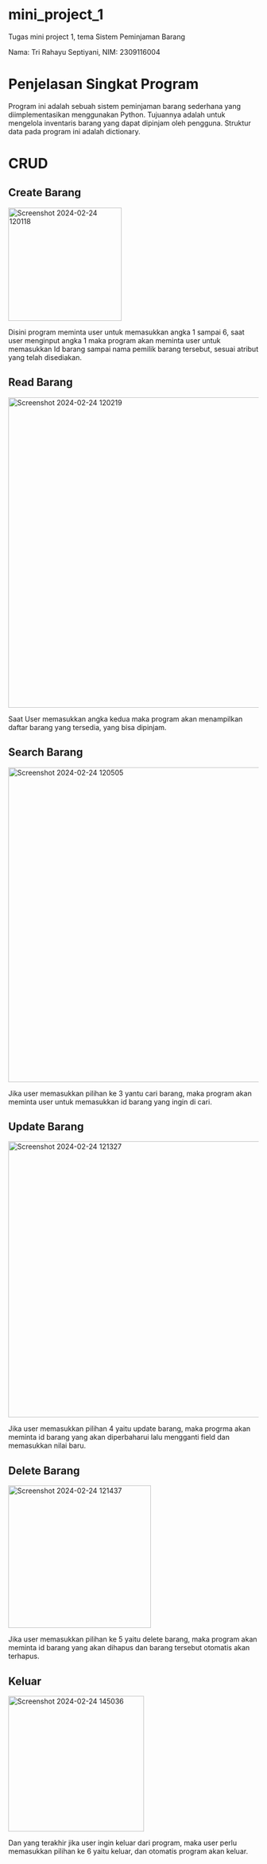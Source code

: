 # mini_project_1
Tugas mini project 1, tema Sistem Peminjaman Barang

Nama: Tri Rahayu Septiyani,
NIM: 2309116004

# Penjelasan Singkat Program
Program ini adalah sebuah sistem peminjaman barang sederhana yang diimplementasikan menggunakan Python. Tujuannya adalah untuk mengelola inventaris barang yang dapat dipinjam oleh pengguna. Struktur data pada program ini adalah dictionary.

# CRUD
## Create Barang
<img width="228" alt="Screenshot 2024-02-24 120118" src="https://github.com/trirahayusepti28/mini_project_1/assets/144746289/31ebdd1e-f868-4ca1-aa0c-814858e51053">

Disini program meminta user untuk memasukkan angka 1 sampai 6, saat user menginput angka 1 maka program akan meminta user untuk memasukkan Id barang sampai nama pemilik barang tersebut, sesuai atribut yang telah disediakan.
  
## Read Barang
<img width="625" alt="Screenshot 2024-02-24 120219" src="https://github.com/trirahayusepti28/mini_project_1/assets/144746289/b651f481-f4af-4d14-a713-e6608ee5512e">

Saat User memasukkan angka kedua maka program akan menampilkan daftar barang yang tersedia, yang bisa dipinjam.

## Search Barang
<img width="634" alt="Screenshot 2024-02-24 120505" src="https://github.com/trirahayusepti28/mini_project_1/assets/144746289/702d58e8-d599-4fa0-93f1-cc0145a87cd2">

Jika user memasukkan pilihan ke 3 yantu cari barang, maka program akan meminta user untuk memasukkan id barang yang ingin di cari.

## Update Barang
<img width="556" alt="Screenshot 2024-02-24 121327" src="https://github.com/trirahayusepti28/mini_project_1/assets/144746289/2e49fbc2-7e9e-4b4e-b6d6-5fa9990238af">

Jika user memasukkan pilihan 4 yaitu update barang, maka progrma akan meminta id barang yang akan diperbaharui lalu mengganti field dan memasukkan nilai baru.

## Delete Barang
<img width="287" alt="Screenshot 2024-02-24 121437" src="https://github.com/trirahayusepti28/mini_project_1/assets/144746289/43809f05-2370-40e3-a534-f5088044c747">

Jika user memasukkan pilihan ke 5 yaitu delete barang, maka program akan meminta id barang yang akan dihapus dan barang tersebut otomatis akan terhapus.

## Keluar
<img width="273" alt="Screenshot 2024-02-24 145036" src="https://github.com/trirahayusepti28/mini_project_1/assets/144746289/1d6c1abc-72f3-4ad8-95fb-a053895b056f">

Dan yang terakhir jika user ingin keluar dari program, maka user perlu memasukkan pilihan ke 6 yaitu keluar, dan otomatis program akan keluar.

